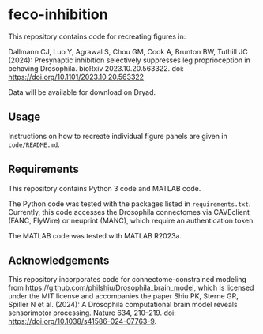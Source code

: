 # feco-inhibition
This repository contains code for recreating figures in:

Dallmann CJ, Luo Y, Agrawal S, Chou GM, Cook A, Brunton BW, Tuthill JC (2024): Presynaptic inhibition selectively suppresses leg proprioception in behaving Drosophila. bioRxiv 2023.10.20.563322. doi: https://doi.org/10.1101/2023.10.20.563322 

Data will be available for download on Dryad. 

## Usage
Instructions on how to recreate individual figure panels are given in `code/README.md`.

## Requirements 
This repository contains Python 3 code and MATLAB code. 

The Python code was tested with the packages listed in `requirements.txt`. Currently, this code accesses the Drosophila connectomes via CAVEclient (FANC, FlyWire) or neuprint (MANC), which require an authentication token.

The MATLAB code was tested with MATLAB R2023a.  

## Acknowledgements
This repository incorporates code for connectome-constrained modeling from https://github.com/philshiu/Drosophila_brain_model, which is licensed under the MIT license and accompanies the paper Shiu PK, Sterne GR, Spiller N et al. (2024): A Drosophila computational brain model reveals sensorimotor processing. Nature 634, 210–219. doi: https://doi.org/10.1038/s41586-024-07763-9.